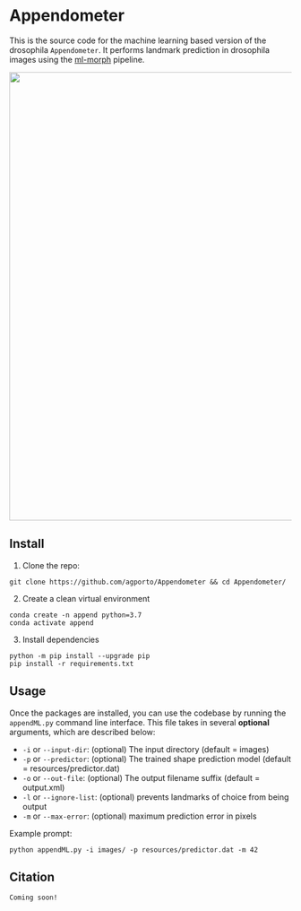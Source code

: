 # Appendometer

This is the source code for the machine learning based version of the drosophila `Appendometer`. It performs landmark prediction in drosophila images using the [ml-morph](https://github.com/agporto/simple-ml-morph) pipeline.

<p align="center"><img src="https://github.com/agporto/Appendometer/blob/master/resources/logo.jpg" width="800"></p>


## Install

1. Clone the repo:
```
git clone https://github.com/agporto/Appendometer && cd Appendometer/
```

2. Create a clean virtual environment 
```
conda create -n append python=3.7
conda activate append
```
3. Install dependencies
````
python -m pip install --upgrade pip
pip install -r requirements.txt
````

## Usage

Once the packages are installed, you can use the codebase by running the `appendML.py` command line interface. This file takes in several **optional** arguments, which are described below:

* `-i` or `--input-dir`: (optional) The input directory (default = images)
* `-p` or `--predictor`: (optional) The trained shape prediction model (default = resources/predictor.dat)
* `-o` or `--out-file`: (optional) The output filename suffix (default = output.xml)
* `-l` or `--ignore-list`: (optional) prevents landmarks of choice from being output
* `-m` or `--max-error`: (optional) maximum prediction error in pixels

Example prompt:

```
python appendML.py -i images/ -p resources/predictor.dat -m 42
```

## Citation

```
Coming soon!
```
